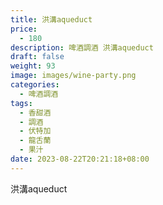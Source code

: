 ```yaml
---
title: 洪溝aqueduct
price:
  - 180
description: 啤酒調酒 洪溝aqueduct
draft: false
weight: 93
image: images/wine-party.png
categories:
  - 啤酒調酒
tags:
  - 香甜酒
  - 調酒
  - 伏特加
  - 龍舌蘭
  - 果汁
date: 2023-08-22T20:21:18+08:00
---
```


 洪溝aqueduct
